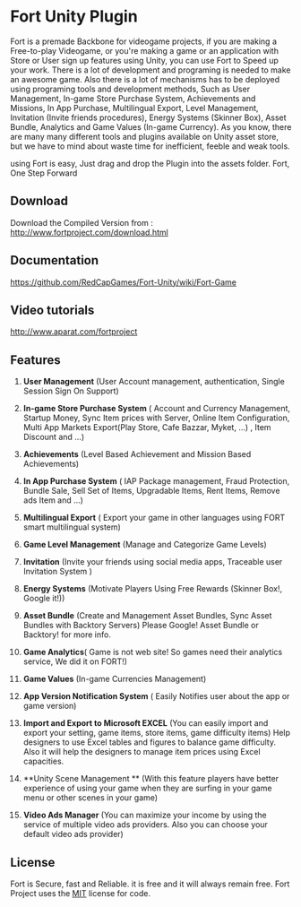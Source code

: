 
# Fort Unity Plugin 

Fort is a premade Backbone for videogame projects, if you are making a Free-to-play Videogame, or you're making a game or an application with Store or User sign up features using Unity, you can use Fort to Speed up your work. 
There is a lot of development and programing is needed to make an awesome game. Also there is a lot of mechanisms has to be deployed using programing tools and development methods, Such as User Management, In-game Store Purchase System, Achievements and Missions, In App Purchase, Multilingual Export, Level Management, Invitation (Invite friends procedures), Energy Systems (Skinner Box), Asset Bundle, Analytics and Game Values (In-game Currency).
As you know, there are many many different tools and plugins available on Unity asset store, but we have to mind about waste time for inefficient, feeble and weak tools.

using Fort is easy, Just drag and drop the Plugin into the assets folder. 
Fort, One Step Forward 

## Download

Download the Compiled Version from : 
http://www.fortproject.com/download.html

## Documentation
https://github.com/RedCapGames/Fort-Unity/wiki/Fort-Game

## Video tutorials
http://www.aparat.com/fortproject

## Features
 1. **User Management** (User Account management, authentication, Single Session Sign On Support) 
 
 2. **In-game Store Purchase System** ( Account and Currency Management, Startup Money, Sync Item prices with Server, Online Item Configuration, Multi App Markets Export(Play Store, Cafe Bazzar, Myket, ...) , Item Discount and ...) 
 
 3. **Achievements** (Level Based Achievement and Mission Based Achievements)
 
 4. **In App Purchase System** ( IAP Package management, Fraud Protection, Bundle Sale, Sell Set of Items, Upgradable Items, Rent Items, Remove ads Item and ...)

 5. **Multilingual Export** ( Export your game in other languages using FORT smart multilingual system) 

 6. **Game Level Management** (Manage and Categorize Game Levels)
 7. **Invitation** (Invite your friends using social media apps, Traceable user Invitation System ) 
 8. **Energy Systems** (Motivate Players Using Free Rewards (Skinner Box!, Google it!)) 

 9. **Asset Bundle** (Create and Management Asset Bundles, Sync Asset Bundles with Backtory Servers) Please Google! Asset Bundle or Backtory! for more info.

 10. **Game Analytics**( Game is not web site! So games need their analytics service, We did it on FORT!)

 11. **Game Values** (In-game Currencies Management)

 12. **App Version Notification System** ( Easily Notifies user about the app or game version)

 13. **Import and Export to Microsoft EXCEL** (You can easily import and export your setting, game items, store items, game difficulty items) Help designers to use Excel tables and figures to balance game difficulty. Also it will help the designers to manage item prices using Excel capacities.

 14.   **Unity Scene Management ** (With this feature players have better experience of using your game when they are surfing in your game menu or other scenes in your game)   

 15. **Video Ads Manager** (You can maximize your income by using the service of multiple video ads providers. Also you can choose your default video ads provider) 

 
## License

Fort is Secure, fast and Reliable. it is free and it will always remain free. 
Fort Project uses the [MIT](https://github.com/RedCapGames/Fort-Unity/blob/master/LICENSE) license for code.
